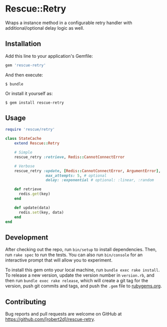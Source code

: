 # Rescue::Retry

Wraps a instance method in a configurable retry handler with additional/optional delay logic as well.

## Installation

Add this line to your application's Gemfile:

```ruby
gem 'rescue-retry'
```

And then execute:

    $ bundle

Or install it yourself as:

    $ gem install rescue-retry

## Usage

```ruby
require 'rescue/retry'

class StateCache
    extend Rescue::Retry

    # Simple
    rescue_retry :retrieve, Redis::CannotConnectError

    # Verbose
    rescue_retry :update, [Redis::CannotConnectError, ArgumentError],
                  max_attempts: 5, # optional
                  delay: :exponential # optional: :linear, :random

    def retrieve
      redis.get(key)
    end

    def update(data)
      redis.set(key, data)
    end
end
```

## Development

After checking out the repo, run `bin/setup` to install dependencies. Then, run `rake spec` to run the tests. You can also run `bin/console` for an interactive prompt that will allow you to experiment.

To install this gem onto your local machine, run `bundle exec rake install`. To release a new version, update the version number in `version.rb`, and then run `bundle exec rake release`, which will create a git tag for the version, push git commits and tags, and push the `.gem` file to [rubygems.org](https://rubygems.org).

## Contributing

Bug reports and pull requests are welcome on GitHub at https://github.com/[robert2d]/rescue-retry.

